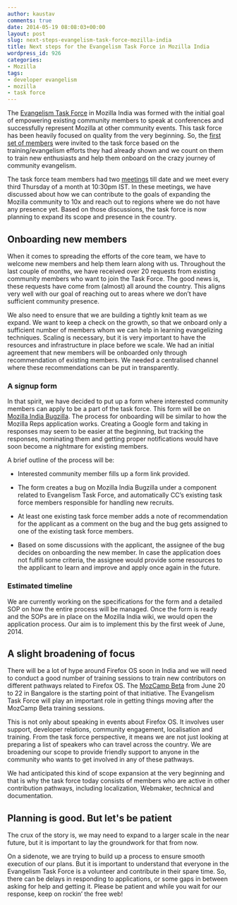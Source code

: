 ```yaml
---
author: kaustav
comments: true
date: 2014-05-19 08:08:03+00:00
layout: post
slug: next-steps-evangelism-task-force-mozilla-india
title: Next steps for the Evangelism Task Force in Mozilla India
wordpress_id: 926
categories:
- Mozilla
tags:
- developer evangelism
- mozilla
- task force
---
```


The [Evangelism Task Force](http://wiki.mozillaindia.org/Task_force/Evangelism) in Mozilla India was formed with the initial goal of empowering existing community members to speak at conferences and successfully represent Mozilla at other community events. This task force has been heavily focused on quality from the very beginning. So, the [first set of members](http://wiki.mozillaindia.org/Task_force/Evangelism#Members) were invited to the task force based on the training/evangelism efforts they had already shown and we count on them to train new enthusiasts and help them onboard on the crazy journey of community evangelism.

The task force team members had two [meetings](http://wiki.mozillaindia.org/Task_force/Evangelism/Meetings) till date and we meet every third Thursday of a month at 10:30pm IST. In these meetings, we have discussed about how we can contribute to the goals of expanding the Mozilla community to 10x and reach out to regions where we do not have any presence yet. Based on those discussions, the task force is now planning to expand its scope and presence in the country.<!-- more -->



## Onboarding new members



When it comes to spreading the efforts of the core team, we have to welcome new members and help them learn along with us. Throughout the last couple of months, we have received over 20 requests from existing community members who want to join the Task Force. The good news is, these requests have come from (almost) all around the country. This aligns very well with our goal of reaching out to areas where we don’t have sufficient community presence.

We also need to ensure that we are building a tightly knit team as we expand. We want to keep a check on the growth, so that we onboard only a sufficient number of members whom we can help in learning evangelizing techniques. Scaling is necessary, but it is very important to have the resources and infrastructure in place before we scale. We had an initial agreement that new members will be onboarded only through recommendation of existing members. We needed a centralised channel where these recommendations can be put in transparently.



### A signup form



In that spirit, we have decided to put up a form where interested community members can apply to be a part of the task force. This form will be on [Mozilla India Bugzilla](http://bugz.mozillaindia.org). The process for onboarding will be similar to how the Mozilla Reps application works. Creating a Google form and taking in responses may seem to be easier at the beginning, but tracking the responses, nominating them and getting proper notifications would have soon become a nightmare for existing members.

A brief outline of the process will be:





  * Interested community member fills up a form link provided.


  * The form creates a bug on Mozilla India Bugzilla under a component related to Evangelism Task Force, and automatically CC’s existing task force members responsible for handling new recruits.


  * At least one existing task force member adds a note of recommendation for the applicant as a comment on the bug and the bug gets assigned to one of the existing task force members.


  * Based on some discussions with the applicant, the assignee of the bug decides on onboarding the new member. In case the application does not fulfill some criteria, the assignee would provide some resources to the applicant to learn and improve and apply once again in the future.





### Estimated timeline



We are currently working on the specifications for the form and a detailed SOP on how the entire process will be managed. Once the form is ready and the SOPs are in place on the Mozilla India wiki, we would open the application process. Our aim is to implement this by the first week of June, 2014.



## A slight broadening of focus



There will be a lot of hype around Firefox OS soon in India and we will need to conduct a good number of training sessions to train new contributors on different pathways related to Firefox OS. The [MozCamp Beta](https://wiki.mozilla.org/MozCamps_2014#MozCamp_Beta_-_India) from June 20 to 22 in Bangalore is the starting point of that initiative. The Evangelism Task Force will play an important role in getting things moving after the MozCamp Beta training sessions.

This is not only about speaking in events about Firefox OS. It involves user support, developer relations, community engagement, localisation and training. From the task force perspective, it means we are not just looking at preparing a list of speakers who can travel across the country. We are broadening our scope to provide friendly support to anyone in the community who wants to get involved in any of these pathways.

We had anticipated this kind of scope expansion at the very beginning and that is why the task force today consists of members who are active in other contribution pathways, including localization, Webmaker, technical and documentation.



## Planning is good. But let's be patient



The crux of the story is, we may need to expand to a larger scale in the near future, but it is important to lay the groundwork for that from now.

On a sidenote, we are trying to build up a process to ensure smooth execution of our plans. But it is important to understand that everyone in the Evangelism Task Force is a volunteer and contribute in their spare time. So, there can be delays in responding to applications, or some gaps in between asking for help and getting it. Please be patient and while you wait for our response, keep on rockin’ the free web!
